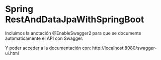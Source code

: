 # Spring RestAndDataJpaWithSpringBoot


Incluimos la anotación @EnableSwagger2 para que se documente automaticamente el API con Swagger.

Y poder acceder a la documentación con:
http://localhost:8080/swagger-ui.html

